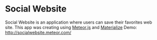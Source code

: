 # Social Website
Social Website is an application where users can save their favorites web site.
This app was creating using [Meteor.js](https://www.meteor.com) and [Materialize](http://materializecss.com)
Demo: http://socialwebsite.meteor.com/
